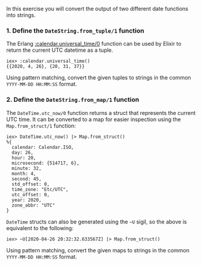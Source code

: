 In this exercise you will convert the output of two different date functions into strings.

### 1. Define the `DateString.from_tuple/1` function

The Erlang [:calendar.universal_time/0](http://erlang.org/doc/man/calendar.html#universal_time-0) function can be used by Elixir to return the current UTC datetime as a tuple.

```iex
iex> :calendar.universal_time()
{{2020, 4, 26}, {20, 31, 37}}
```

Using pattern matching, convert the given tuples to strings in the common `YYYY-MM-DD HH:MM:SS` format.



### 2. Define the `DateString.from_map/1` function

The `DateTime.utc_now/0` function returns a struct that represents the current UTC time.  It can be converted to a map for easier inspection using the `Map.from_struct/1` function:

```iex
iex> DateTime.utc_now() |> Map.from_struct()
%{
  calendar: Calendar.ISO,
  day: 26,
  hour: 20,
  microsecond: {514717, 6},
  minute: 32,
  month: 4,
  second: 45,
  std_offset: 0,
  time_zone: "Etc/UTC",
  utc_offset: 0,
  year: 2020,
  zone_abbr: "UTC"
}
```

`DateTime` structs can also be generated using the `~U` sigil, so the above is equivalent to the following:

```iex
iex> ~U[2020-04-26 20:32:32.633567Z] |> Map.from_struct()
```

Using pattern matching, convert the given maps to strings in the common `YYYY-MM-DD HH:MM:SS` format.
